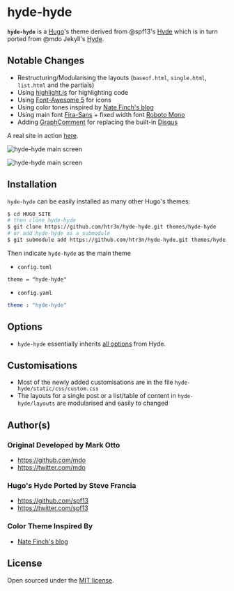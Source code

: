 # hyde-hyde

__`hyde-hyde`__ is a [Hugo](https://gohugo.io)'s theme derived from @spf13's [Hyde](https://github.com/spf13/hyde.git) which is in turn ported from @mdo Jekyll's [Hyde](https://github.com/poole/hyde). 

## Notable Changes
* Restructuring/Modularising the layouts (`baseof.html`, `single.html`, `list.html` and the partials)
* Using [highlight.js](https://highlightjs.org) for highlighting code
* Using [Font-Awesome 5](https://fontawesome.com) for icons
* Using color tones inspired by [Nate Finch's blog](https://npf.io)
* Using main font [Fira-Sans](https://fonts.google.com/specimen/Fira+Sans) + fixed width font [Roboto Mono](https://fonts.google.com/specimen/Roboto+Mono)
* Adding [GraphComment](https://graphcomment.com) for replacing the built-in [Disqus](https://disqus.com)

A real site in action [here](https://htr3n.github.io).

![hyde-hyde main screen](https://github.com/htr3n/hyde-hyde/blob/master/images/main.png)

![hyde-hyde main screen](https://github.com/htr3n/hyde-hyde/blob/master/images/posts.png)

## Installation

`hyde-hyde` can be easily installed as many other Hugo's themes:

```sh
$ cd HUGO_SITE
# then clone hyde-hyde
$ git clone https://github.com/htr3n/hyde-hyde.git themes/hyde-hyde
# or add hyde-hyde as a submodule
$ git submodule add https://github.com/htr3n/hyde-hyde.git themes/hyde-hyde
```

Then indicate `hyde-hyde` as the main theme

* `config.toml` 

```tomp
theme = "hyde-hyde"
```

* `config.yaml`

```yaml
theme : "hyde-hyde"
```

## Options

* `hyde-hyde` essentially inherits [all options](https://github.com/spf13/hyde#options) from Hyde.

## Customisations

* Most of the newly added customisations are in the file `hyde-hyde/static/css/custom.css`
* The layouts for a single post or a list/table of content in `hyde-hyde/layouts` are modularised and easily to changed

## Author(s)
### Original Developed by Mark Otto

- <https://github.com/mdo>
- <https://twitter.com/mdo>

### Hugo's Hyde Ported by Steve Francia
- <https://github.com/spf13>
- <https://twitter.com/spf13>

### Color Theme Inspired By

* [Nate Finch's blog](https://npf.io)

## License

Open sourced under the [MIT license](LICENSE.md).
